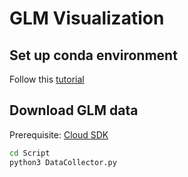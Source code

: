 # GLM Visualization

## Set up conda environment

Follow this [tutorial](https://github.com/deeplycloudy/glmtools/blob/master/docs/index.rst)

## Download GLM data

Prerequisite: [Cloud SDK](https://cloud.google.com/sdk/docs/install)

```bash
cd Script
python3 DataCollector.py
```
